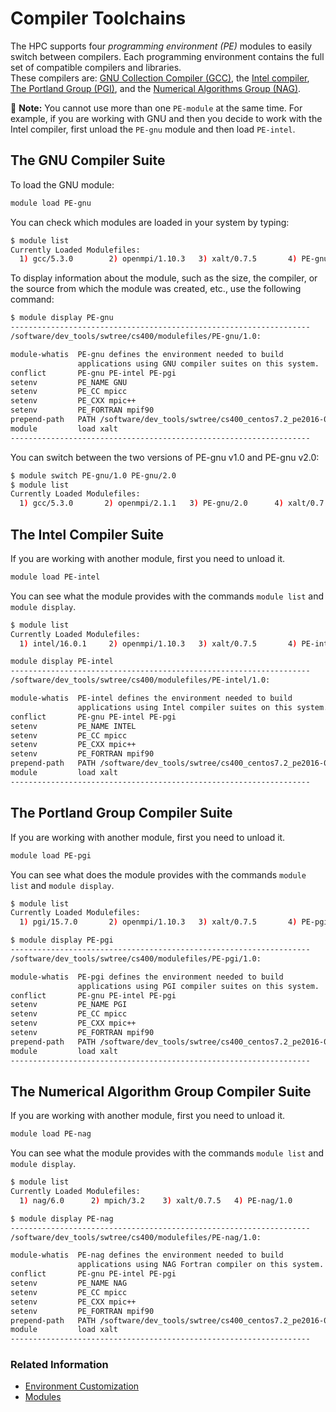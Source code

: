 # Compiler Toolchains

The HPC supports four _programming environment (PE)_ modules to easily switch between compilers. Each programming environment contains the full set of compatible compilers and libraries.<br>
These compilers are: [GNU Collection Compiler (GCC)](https://gcc.gnu.org), the [Intel compiler](https://software.intel.com/en-us/intel-compilers), [The Portland Group (PGI)](https://www.pgroup.com), and the [Numerical Algorithms Group (NAG)](https://www.nag.com/nag-compiler).

📝 **Note:** You cannot use more than one `PE-module` at the same time. For example, if you are working with GNU and then you decide to work with the Intel compiler, first unload the `PE-gnu` module and then load `PE-intel`.

## The GNU Compiler Suite

To load the GNU module:

```bash
module load PE-gnu
```

You can check which modules are loaded in your system by typing:

```bash
$ module list
Currently Loaded Modulefiles:
  1) gcc/5.3.0        2) openmpi/1.10.3   3) xalt/0.7.5       4) PE-gnu/1.0
```

To display information about the module, such as the size, the compiler, or the source from which the module was created, etc., use the following command:

```bash
$ module display PE-gnu
-------------------------------------------------------------------
/software/dev_tools/swtree/cs400/modulefiles/PE-gnu/1.0:

module-whatis  PE-gnu defines the environment needed to build
               applications using GNU compiler suites on this system.
conflict       PE-gnu PE-intel PE-pgi
setenv         PE_NAME GNU
setenv         PE_CC mpicc
setenv         PE_CXX mpic++
setenv         PE_FORTRAN mpif90
prepend-path   PATH /software/dev_tools/swtree/cs400_centos7.2_pe2016-08/PE/1.0/noarch/bin
module         load xalt
-------------------------------------------------------------------
```

You can switch between the two versions of PE-gnu v1.0 and PE-gnu v2.0:

```bash
$ module switch PE-gnu/1.0 PE-gnu/2.0
$ module list
Currently Loaded Modulefiles:
  1) gcc/5.3.0       2) openmpi/2.1.1   3) PE-gnu/2.0      4) xalt/0.7.5
```

## The Intel Compiler Suite

If you are working with another module, first you need to unload it.

```bash
module load PE-intel
```

You can see what the module provides with the commands `module list` and `module display`.

```bash
$ module list
Currently Loaded Modulefiles:
  1) intel/16.0.1     2) openmpi/1.10.3   3) xalt/0.7.5       4) PE-intel/1.0
```

```bash
module display PE-intel
-------------------------------------------------------------------
/software/dev_tools/swtree/cs400/modulefiles/PE-intel/1.0:

module-whatis  PE-intel defines the environment needed to build
               applications using Intel compiler suites on this system.
conflict       PE-gnu PE-intel PE-pgi
setenv         PE_NAME INTEL
setenv         PE_CC mpicc
setenv         PE_CXX mpic++
setenv         PE_FORTRAN mpif90
prepend-path   PATH /software/dev_tools/swtree/cs400_centos7.2_pe2016-08/PE/1.0/noarch/bin
module         load xalt
-------------------------------------------------------------------
```

## The Portland Group Compiler Suite

If you are working with another module, first you need to unload it.

```bash
module load PE-pgi
```

You can see what does the module provides with the commands `module list` and `module display`.

```bash
$ module list
Currently Loaded Modulefiles:
  1) pgi/15.7.0       2) openmpi/1.10.3   3) xalt/0.7.5       4) PE-pgi/1.0
```

```bash
$ module display PE-pgi
-------------------------------------------------------------------
/software/dev_tools/swtree/cs400/modulefiles/PE-pgi/1.0:

module-whatis  PE-pgi defines the environment needed to build
               applications using PGI compiler suites on this system.
conflict       PE-gnu PE-intel PE-pgi
setenv         PE_NAME PGI
setenv         PE_CC mpicc
setenv         PE_CXX mpic++
setenv         PE_FORTRAN mpif90
prepend-path   PATH /software/dev_tools/swtree/cs400_centos7.2_pe2016-08/PE/1.0/noarch/bin
module         load xalt
-------------------------------------------------------------------
```

## The Numerical Algorithm Group Compiler Suite

If you are working with another module, first you need to unload it.

```bash
module load PE-nag
```

You can see what the module provides with the commands `module list` and `module display`.

```bash
$ module list
Currently Loaded Modulefiles:
  1) nag/6.0      2) mpich/3.2    3) xalt/0.7.5   4) PE-nag/1.0
```

```bash
$ module display PE-nag
-------------------------------------------------------------------
/software/dev_tools/swtree/cs400/modulefiles/PE-nag/1.0:

module-whatis  PE-nag defines the environment needed to build
               applications using NAG Fortran compiler on this system.
conflict       PE-gnu PE-intel PE-pgi
setenv         PE_NAME NAG
setenv         PE_CC mpicc
setenv         PE_CXX mpic++
setenv         PE_FORTRAN mpif90
prepend-path   PATH /software/dev_tools/swtree/cs400_centos7.2_pe2016-08/PE/1.0/noarch/bin
module         load xalt
-------------------------------------------------------------------
```

### Related Information

- [Environment Customization](condos/software/environment.md)
- [Modules](condos/software/modules.md)
